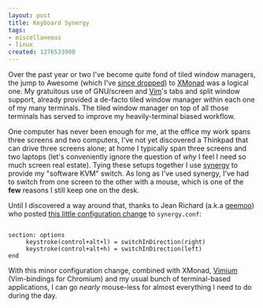 ```yaml
--- 
layout: post
title: Keyboard Synergy
tags: 
- miscellaneous
- linux
created: 1276533900
---
```

Over the past year or two I've become quite fond of tiled window managers, the jump to Awesome (which I've [since dropped](http://unethicalblogger.com/posts/2009/07/awesomely_bad)) to [XMonad](http://xmonad.org) was a logical one. My gratuitous use of GNU/screen and [Vim](http://vim.org)'s tabs and split window support, already provided a de-facto tiled window manager within each one of my many terminals. The tiled window manager on top of all those terminals has served to improve my heavily-terminal biased workflow.

One computer has never been enough for me, at the office my work spans three screens and two computers, I've not yet discovered a Thinkpad that can drive three screens alone; at home I typically span three screens and two laptops (let's conveniently ignore the question of *why* I feel I need so much screen real estate).  Tying these setups together I use [synergy](http://synergy2.sourceforge.net) to provide my "software KVM" switch. As long as I've used synergy, I've had to switch from one screen to the other with a mouse, which is one of the **few** reasons I still keep one on the desk.

Until I discovered a way around that, thanks to Jean Richard (a.k.a [geemoo](http://github.com/geemoo)) who posted [this little configuration change](http://geemoo.ca/blog/241/synergy-tricks-switch-screens-with-a-keyboard-shortcut) to `synergy.conf`:

<code type="bash">
section: options
     keystroke(control+alt+l) = switchInDirection(right)
     keystroke(control+alt+h) = switchInDirection(left)
end</code>

With this minor configuration change, combined with XMonad, [Vimium](http://github.com/philc/vimium) (Vim-bindings for Chromium) and my usual bunch of terminal-based applications, I can go *nearly* mouse-less for almost everything I need to do during the day.
